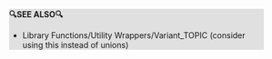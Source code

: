 <div style="margin:2em; background-color: #e0e0e0;">

<strong>🔍SEE ALSO🔍</strong>

 * Library Functions/Utility Wrappers/Variant_TOPIC (consider using this instead of unions)

</div>

